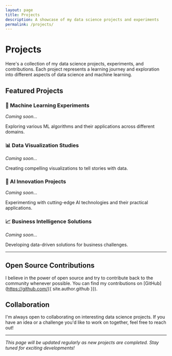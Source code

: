 ```yaml
---
layout: page
title: Projects
description: A showcase of my data science projects and experiments
permalink: /projects/
---
```


# Projects

Here's a collection of my data science projects, experiments, and contributions. Each project represents a learning journey and exploration into different aspects of data science and machine learning.

## Featured Projects

### 🔬 Machine Learning Experiments
*Coming soon...*

Exploring various ML algorithms and their applications across different domains.

### 📊 Data Visualization Studies
*Coming soon...*

Creating compelling visualizations to tell stories with data.

### 🤖 AI Innovation Projects
*Coming soon...*

Experimenting with cutting-edge AI technologies and their practical applications.

### 📈 Business Intelligence Solutions
*Coming soon...*

Developing data-driven solutions for business challenges.

---

## Open Source Contributions

I believe in the power of open source and try to contribute back to the community whenever possible. You can find my contributions on [GitHub](https://github.com/{{ site.author.github }}).

## Collaboration

I'm always open to collaborating on interesting data science projects. If you have an idea or a challenge you'd like to work on together, feel free to reach out!

---

*This page will be updated regularly as new projects are completed. Stay tuned for exciting developments!*